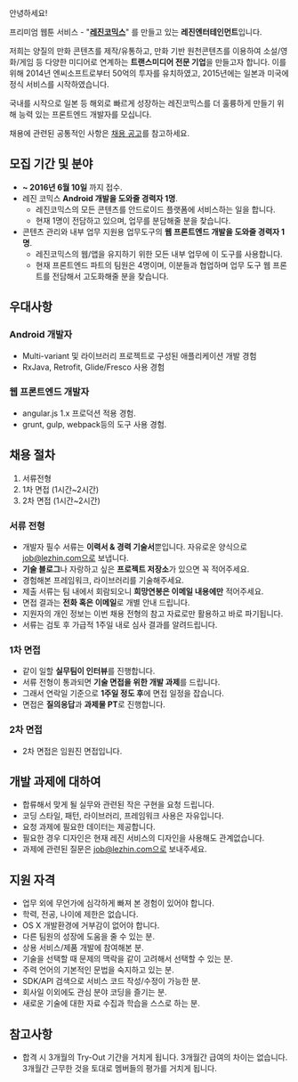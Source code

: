 안녕하세요!

프리미엄 웹툰 서비스 - "**[레진코믹스](http://www.lezhin.com)**" 를 만들고 있는 **레진엔터테인먼트**입니다.

저희는 양질의 만화 콘텐츠를 제작/유통하고, 만화 기반 원천콘텐츠를 이용하여 소설/영화/게임 등 다양한 미디어로 연계하는 **트랜스미디어 전문 기업**을 만들고자 합니다. 이를 위해 2014년 엔씨소프트로부터 50억의 투자를 유치하였고, 2015년에는 일본과 미국에 정식 서비스를 시작하였습니다.

국내를 시작으로 일본 등 해외로 빠르게 성장하는 레진코믹스를 더 훌륭하게 만들기 위해 능력 있는 프론트엔드 개발자를 모십니다.

채용에 관련된 공통적인 사항은 [채용 공고](README.md)를 참고하세요.


## 모집 기간 및 분야
- **~ 2016년 6월 10일** 까지 접수.
- 레진 코믹스 **Android 개발을 도와줄 경력자 1명**.
  + 레진코믹스의 모든 콘텐츠를 안드로이드 플랫폼에 서비스하는 일을 합니다.
  + 현재 1명이 전담하고 있으며, 업무를 분담해줄 분을 찾습니다.
- 콘텐츠 관리와 내부 업무 지원용 업무도구의 **웹 프론트엔드 개발을 도와줄 경력자 1명**.
  + 레진코믹스의 웹/앱을 유지하기 위한 모든 내부 업무에 이 도구를 사용합니다.
  + 현재 프론트엔드 파트의 팀원은 4명이며, 이분들과 협업하며 업무 도구 웹 프론트를 전담해서 고도화해줄 분을 찾습니다.

## 우대사항
### Android 개발자
- Multi-variant 및 라이브러리 프로젝트로 구성된 애플리케이션 개발 경험
- RxJava, Retrofit, Glide/Fresco 사용 경험


### 웹 프론트엔드 개발자
- angular.js 1.x 프로덕션 적용 경험.
- grunt, gulp, webpack등의 도구 사용 경험.


## 채용 절차
1. 서류전형
2. 1차 면접 (1시간~2시간)
3. 2차 면접 (1시간~2시간)

### 서류 전형
- 개발자 필수 서류는 **이력서 & 경력 기술서**뿐입니다. 자유로운 양식으로 job@lezhin.com으로 보냅니다.
- **기술 블로그**나 자랑하고 싶은 **프로젝트 저장소**가 있으면 꼭 적어주세요.
- 경험해본 프레임워크, 라이브러리를 기술해주세요.
- 제출 서류는 팀 내에서 회람되오니 **희망연봉은 이메일 내용에만** 적어주세요.
- 면접 결과는 **전화 혹은 이메일**로 개별 안내 드립니다.
- 지원자의 개인 정보는 이번 채용 전형의 참고 자료로만 활용하고 바로 파기됩니다.
- 서류는 검토 후 가급적 1주일 내로 심사 결과를 알려드립니다.


### 1차 면접
- 같이 일할 **실무팀이 인터뷰**를 진행합니다.
- 서류 전형이 통과되면 **기술 면접을 위한 개발 과제**를 드립니다.
- 그래서 연락일 기준으로 **1주일 정도 후**에 면접 일정을 잡습니다.
- 면접은 **질의응답**과 **과제물 PT**로 진행합니다.


### 2차 면접
- 2차 면접은 임원진 면접입니다.


## 개발 과제에 대하여
- 합류해서 맞게 될 실무와 관련된 작은 구현을 요청 드립니다.
- 코딩 스타일, 패턴, 라이브러리, 프레임워크 사용은 자유입니다.
- 요청 과제에 필요한 데이터는 제공합니다.
- 필요한 경우 디자인은 현재 레진 서비스의 디자인을 사용해도 관계없습니다.
- 과제에 관련된 질문은 job@lezhin.com으로 보내주세요.


## 지원 자격
- 업무 외에 무언가에 심각하게 빠져 본 경험이 있어야 합니다.
- 학력, 전공, 나이에 제한은 없습니다.
- OS X 개발환경에 거부감이 없어야 합니다.
- 다른 팀원의 성장에 도움을 줄 수 있는 분.
- 상용 서비스/제품 개발에 참여해본 분.
- 기술을 선택할 때 문제의 맥락을 같이 고려해서 선택할 수 있는 분.
- 주력 언어의 기본적인 문법을 숙지하고 있는 분.
- SDK/API 검색으로 서비스 코드 작성/수정이 가능한 분.
- 회사일 이외에도 관심 분야 코딩을 즐기는 분.
- 새로운 기술에 대한 자료 수집과 학습을 스스로 하는 분.


## 참고사항
- 합격 시 3개월의 Try-Out 기간을 거치게 됩니다. 3개월간 급여의 차이는 없습니다. 3개월간 근무한 것을 토대로 멤버들의 평가를 거치게 됩니다.

